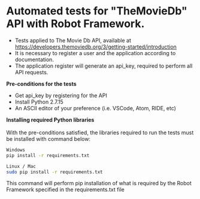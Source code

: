 # Automated tests for "TheMovieDb" API with Robot Framework.
- Tests applied to The Movie Db API, available at https://developers.themoviedb.org/3/getting-started/introduction
- It is necessary to register a user and the application according to documentation.
- The application register will generate an api_key, required to perform all API requests.

**Pre-conditions for the tests**
- Get api_key by registering for the API
- Install Python 2.7.15
- An ASCII editor of your preference (i.e. VSCode, Atom, RIDE, etc)

**Installing required Python libraries** </br> </br>
With the pre-conditions satisfied, the libraries required to run the tests must be installed with command below:
```sh
Windows
pip install -r requirements.txt
```
```sh
Linux / Mac
sudo pip install -r requirements.txt
```
This command will perform pip installation of what is required by the Robot Framework specified in the requirements.txt file
